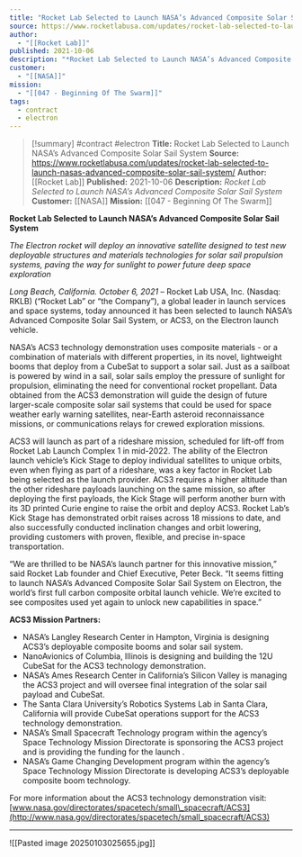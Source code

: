 ```yaml
---
title: "Rocket Lab Selected to Launch NASA’s Advanced Composite Solar Sail System "
source: https://www.rocketlabusa.com/updates/rocket-lab-selected-to-launch-nasas-advanced-composite-solar-sail-system/
author:
  - "[[Rocket Lab]]"
published: 2021-10-06
description: "*Rocket Lab Selected to Launch NASA’s Advanced Composite Solar Sail System*"
customer:
  - "[[NASA]]"
mission:
  - "[[047 - Beginning Of The Swarm]]"
tags:
  - contract
  - electron
---
```

>[!summary]
#contract #electron
**Title:** Rocket Lab Selected to Launch NASA’s Advanced Composite Solar Sail System 
**Source:** https://www.rocketlabusa.com/updates/rocket-lab-selected-to-launch-nasas-advanced-composite-solar-sail-system/
**Author:** [[Rocket Lab]]
**Published:** 2021-10-06
**Description:** *Rocket Lab Selected to Launch NASA’s Advanced Composite Solar Sail System*
**Customer:** [[NASA]]
**Mission:** [[047 - Beginning Of The Swarm]]

**Rocket Lab Selected to Launch NASA’s Advanced Composite Solar Sail System**

*The Electron rocket will deploy an innovative satellite designed to test new deployable structures and materials technologies for solar sail propulsion systems, paving the way for sunlight to power future deep space exploration*

*Long Beach, California. October 6, 2021* – Rocket Lab USA, Inc. (Nasdaq: RKLB) (“Rocket Lab” or “the Company”), a global leader in launch services and space systems, today announced it has been selected to launch NASA’s Advanced Composite Solar Sail System, or ACS3, on the Electron launch vehicle.

NASA’s ACS3 technology demonstration uses composite materials - or a combination of materials with different properties, in its novel, lightweight booms that deploy from a CubeSat to support a solar sail. Just as a sailboat is powered by wind in a sail, solar sails employ the pressure of sunlight for propulsion, eliminating the need for conventional rocket propellant. Data obtained from the ACS3 demonstration will guide the design of future larger-scale composite solar sail systems that could be used for space weather early warning satellites, near-Earth asteroid reconnaissance missions, or communications relays for crewed exploration missions.

ACS3 will launch as part of a rideshare mission, scheduled for lift-off from Rocket Lab Launch Complex 1 in mid-2022. The ability of the Electron launch vehicle’s Kick Stage to deploy individual satellites to unique orbits, even when flying as part of a rideshare, was a key factor in Rocket Lab being selected as the launch provider. ACS3 requires a higher altitude than the other rideshare payloads launching on the same mission, so after deploying the first payloads, the Kick Stage will perform another burn with its 3D printed Curie engine to raise the orbit and deploy ACS3. Rocket Lab’s Kick Stage has demonstrated orbit raises across 18 missions to date, and also successfully conducted inclination changes and orbit lowering, providing customers with proven, flexible, and precise in-space transportation.

“We are thrilled to be NASA’s launch partner for this innovative mission,” said Rocket Lab founder and Chief Executive, Peter Beck. “It seems fitting to launch NASA’s Advanced Composite Solar Sail System on Electron, the world’s first full carbon composite orbital launch vehicle. We’re excited to see composites used yet again to unlock new capabilities in space.” 

**ACS3 Mission Partners:**

- NASA’s Langley Research Center in Hampton, Virginia is designing ACS3’s deployable composite booms and solar sail system.
- NanoAvionics of Columbia, Illinois is designing and building the 12U CubeSat for the ACS3 technology demonstration.
- NASA’s Ames Research Center in California’s Silicon Valley is managing the ACS3 project and will oversee final integration of the solar sail payload and CubeSat.
- The Santa Clara University’s Robotics Systems Lab in Santa Clara, California will provide CubeSat operations support for the ACS3 technology demonstration.
- NASA’s Small Spacecraft Technology program within the agency’s Space Technology Mission Directorate is sponsoring the ACS3 project and is providing the funding for the launch .
- NASA’s Game Changing Development program within the agency’s Space Technology Mission Directorate is developing ACS3’s deployable composite boom technology.

For more information about the ACS3 technology demonstration visit: [www.nasa.gov/directorates/spacetech/small\_spacecraft/ACS3](http://www.nasa.gov/directorates/spacetech/small_spacecraft/ACS3)

---

![[Pasted image 20250103025655.jpg]]
